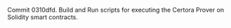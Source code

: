 Commit 0310dfd.                    Build and Run scripts for executing the Certora Prover on Solidity smart contracts.